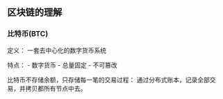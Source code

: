 ## 区块链的理解

### 比特币(BTC)

定义： 一套去中心化的数字货币系统

特点：
    - 数字货币
    - 总量固定
    - 不可篡改
    
比特币不存储余额，只存储每一笔的交易过程： 通过分布式账本，记录全部交易，并拷贝都所有节点中去。
